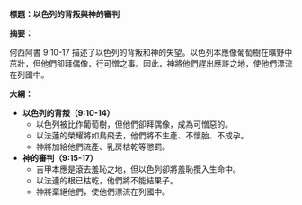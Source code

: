 **標題：以色列的背叛與神的審判**

**摘要：**

何西阿書 9:10-17 描述了以色列的背叛和神的失望。以色列本應像葡萄樹在曠野中茁壯，但他們卻拜偶像，行可憎之事。因此，神將他們趕出應許之地，使他們漂流在列國中。

**大綱：**

* **以色列的背叛（9:10-14）**
    * 以色列被比作葡萄樹，但他們卻拜偶像，成為可憎惡的。
    * 以法蓮的榮耀將如鳥飛去，他們將不生產、不懷胎、不成孕。
    * 神將加給他們流產、乳房枯乾等懲罰。
* **神的審判（9:15-17）**
    * 吉甲本應是滾去羞恥之地，但以色列卻將羞恥攬入生命中。
    * 以法連的根已枯乾，他們將不能結果子。
    * 神將棄絕他們，使他們漂流在列國中。
